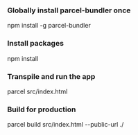 ### Globally install parcel-bundler once
npm install -g parcel-bundler

### Install packages
npm install

### Transpile and run the app
parcel src/index.html

### Build for production
parcel build src/index.html --public-url ./